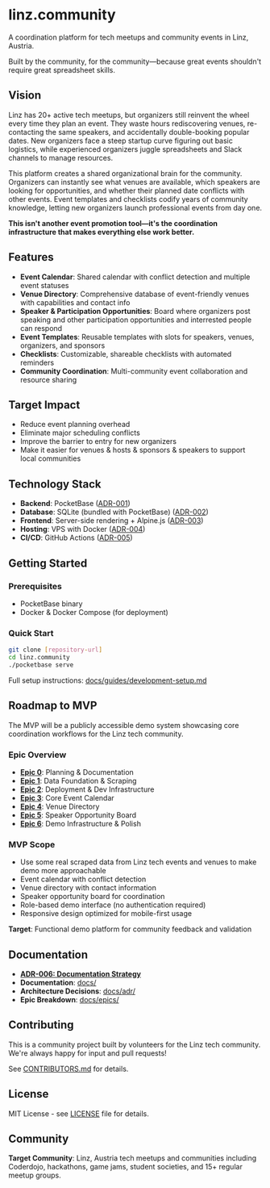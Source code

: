 # linz.community

A coordination platform for tech meetups and community events in Linz, Austria.

Built by the community, for the community—because great events shouldn't require great spreadsheet skills.

## Vision

Linz has 20+ active tech meetups, but organizers still reinvent the wheel every time they plan an event. They waste hours rediscovering venues, re-contacting the same speakers, and accidentally double-booking popular dates. New organizers face a steep startup curve figuring out basic logistics, while experienced organizers juggle spreadsheets and Slack channels to manage resources.

This platform creates a shared organizational brain for the community. Organizers can instantly see what venues are available, which speakers are looking for opportunities, and whether their planned date conflicts with other events. Event templates and checklists codify years of community knowledge, letting new organizers launch professional events from day one.

**This isn't another event promotion tool—it's the coordination infrastructure that makes everything else work better.**

## Features

- **Event Calendar**: Shared calendar with conflict detection and multiple event statuses
- **Venue Directory**: Comprehensive database of event-friendly venues with capabilities and contact info
- **Speaker & Participation Opportunities**: Board where organizers post speaking and other participation opportunities and interrested people can respond
- **Event Templates**: Reusable templates with slots for speakers, venues, organizers, and sponsors
- **Checklists**: Customizable, shareable checklists with automated reminders
- **Community Coordination**: Multi-community event collaboration and resource sharing

## Target Impact

- Reduce event planning overhead
- Eliminate major scheduling conflicts
- Improve the barrier to entry for new organizers
- Make it easier for venues & hosts & sponsors & speakers to support local communities

## Technology Stack

- **Backend**: PocketBase ([ADR-001](docs/adr/adr001-backend-technology.md))
- **Database**: SQLite (bundled with PocketBase) ([ADR-002](docs/adr/adr002-database-technology.md))
- **Frontend**: Server-side rendering + Alpine.js ([ADR-003](docs/adr/adr003-frontend-approach.md))
- **Hosting**: VPS with Docker ([ADR-004](docs/adr/adr004-hosting-deployment.md))
- **CI/CD**: GitHub Actions ([ADR-005](docs/adr/adr005-cicd-code-hosting.md))

## Getting Started

### Prerequisites
- PocketBase binary
- Docker & Docker Compose (for deployment)

### Quick Start
```bash
git clone [repository-url]
cd linz.community
./pocketbase serve
```

Full setup instructions: [docs/guides/development-setup.md](docs/guides/development-setup.md)

## Roadmap to MVP

The MVP will be a publicly accessible demo system showcasing core coordination workflows for the Linz tech community.

### Epic Overview
- **[Epic 0](docs/epics/epic0-planning-documentation.md)**: Planning & Documentation  
- **[Epic 1](docs/epics/epic1-data-foundation-scraping.md)**: Data Foundation & Scraping
- **[Epic 2](docs/epics/epic2-deployment-infrastructure.md)**: Deployment & Dev Infrastructure  
- **[Epic 3](docs/epics/epic3-core-event-calendar.md)**: Core Event Calendar
- **[Epic 4](docs/epics/epic4-venue-directory.md)**: Venue Directory
- **[Epic 5](docs/epics/epic5-speaker-opportunity-board.md)**: Speaker Opportunity Board
- **[Epic 6](docs/epics/epic6-demo-infrastructure-polish.md)**: Demo Infrastructure & Polish

### MVP Scope
- Use some real scraped data from Linz tech events and venues to make demo more approachable
- Event calendar with conflict detection
- Venue directory with contact information
- Speaker opportunity board for coordination
- Role-based demo interface (no authentication required)
- Responsive design optimized for mobile-first usage

**Target**: Functional demo platform for community feedback and validation

## Documentation

- [**ADR-006: Documentation Strategy**](docs/adr/adr006-documentation-strategy.md)
- **Documentation**: [docs/](docs/)
- **Architecture Decisions**: [docs/adr/](docs/adr/)
- **Epic Breakdown**: [docs/epics/](docs/epics/)

## Contributing

This is a community project built by volunteers for the Linz tech community. We're always happy for input and pull requests!

See [CONTRIBUTORS.md](CONTRIBUTORS.md) for details.

## License

MIT License - see [LICENSE](LICENSE) file for details.

## Community

**Target Community**: Linz, Austria tech meetups and communities including Coderdojo, hackathons, game jams, student societies, and 15+ regular meetup groups.

